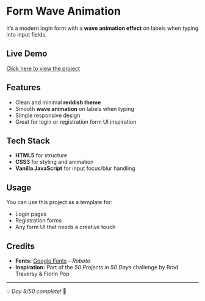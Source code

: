 # Form Wave Animation  


It’s a modern login form with a **wave animation effect** on labels when typing into input fields.  

## Live Demo  
[Click here to view the project](https://princesharma-afk.github.io/Form-Wave/)  

## Features  
- Clean and minimal **reddish theme**  
- Smooth **wave animation** on labels when typing  
- Simple responsive design  
- Great for login or registration form UI inspiration  

## Tech Stack  
- **HTML5** for structure  
- **CSS3** for styling and animation  
- **Vanilla JavaScript** for input focus/blur handling  

## Usage  
You can use this project as a template for:  
- Login pages  
- Registration forms  
- Any form UI that needs a creative touch  

## Credits  
- **Fonts:** [Google Fonts](https://fonts.google.com/) – *Roboto*  
- **Inspiration:** Part of the *50 Projects in 50 Days* challenge by Brad Traversy & Florin Pop  

---
💡 *Day 8/50 complete!* 🚀  
